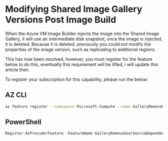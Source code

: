# Modifying Shared Image Gallery Versions Post Image Build
When the Azure VM Image Builder injects the image into the Shared Image Gallery, it will use an intermediate disk snapshot, once the image is injected, it is deleted. Because it is deleted, previously you could not modify the properties of the image version, such as replicating to additional regions.

This has now been resolved, however, you must register for the feature below to do this, eventually this requirement will be lifted, i will update this article then.

To register your subscription for this capability, please run the below:

## AZ CLI
```bash
az feature register --namespace Microsoft.Compute --name GalleryRemoveUserSourceDependency
```

## PowerShell
```PowerShell
Register-AzProviderFeature -FeatureName GalleryRemoveUserSourceDependency -ProviderNamespace Microsoft.Compute
```
